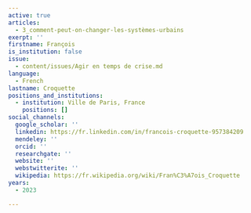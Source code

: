 ```yaml
---
active: true
articles:
  - 3_comment-peut-on-changer-les-systèmes-urbains
exerpt: ''
firstname: François
is_institution: false
issue:
  - content/issues/Agir en temps de crise.md
language:
  - French
lastname: Croquette
positions_and_institutions:
  - institution: Ville de Paris, France
    positions: []
social_channels:
  google_scholar: ''
  linkedin: https://fr.linkedin.com/in/francois-croquette-957384209
  mendeley: ''
  orcid: ''
  researchgate: ''
  website: ''
  webstwitterite: ''
  wikipedia: https://fr.wikipedia.org/wiki/Fran%C3%A7ois_Croquette
years:
  - 2023

---
```

